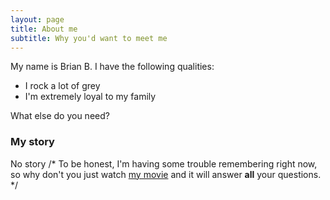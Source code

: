 ```yaml
---
layout: page
title: About me
subtitle: Why you'd want to meet me
---
```


My name is Brian B. I have the following qualities:

- I rock a lot of grey
- I'm extremely loyal to my family

What else do you need?

### My story
No story
/* To be honest, I'm having some trouble remembering right now, so why don't you just watch [my movie](https://en.wikipedia.org/wiki/The_Princess_Bride_%28film%29) and it will answer **all** your questions. */
